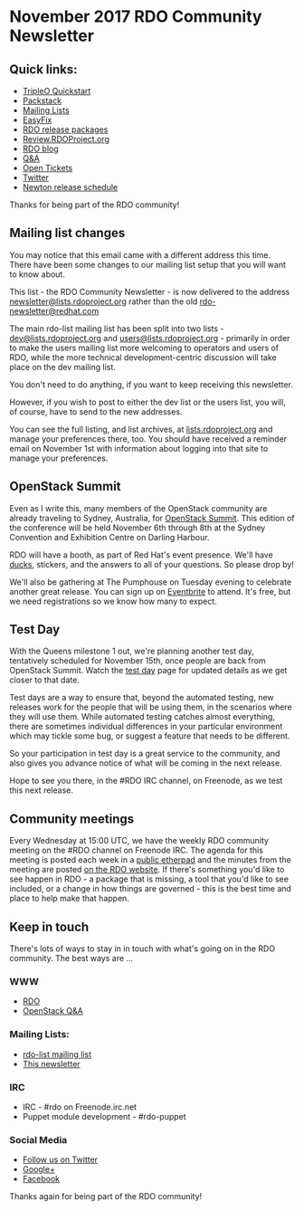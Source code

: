 # November 2017 RDO Community Newsletter

## Quick links:

* [TripleO Quickstart](http://rdoproject.org/tripleo)
* [Packstack](http://rdoproject.org/install/packstack/)
* [Mailing Lists](http://lists.rdoproject.org)
* [EasyFix](https://github.com/redhat-openstack/easyfix)
* [RDO release packages](https://trunk.rdoproject.org/)
* [Review.RDOProject.org](http://review.rdoproject.org/)
* [RDO blog](http://rdoproject.org/blog)
* [Q&A](http://ask.openstack.org/)
* [Open Tickets](http://tm3.org/rdobugs)
* [Twitter](http://twitter.com/rdocommunity)
* [Newton release schedule](http://releases.openstack.org/newton/schedule.html)

Thanks for being part of the RDO community!

## Mailing list changes

You may notice that this email came with a different address this time.
There have been some changes to our mailing list setup that you will
want to know about.

This list - the RDO Community Newsletter - is now delivered to the
address newsletter@lists.rdoproject.org rather than the old
rdo-newsletter@redhat.com

The main rdo-list mailing list has been split into two lists -
dev@lists.rdoproject.org and users@lists.rdoproject.org - primarily in
order to make the users mailing list more welcoming to operators and
users of RDO, while the more technical development-centric discussion
will take place on the dev mailing list.

You don't need to do anything, if you want to keep receiving this
newsletter.

However, if you wish to post to either the dev list or the users list,
you will, of course, have to send to the new addresses.

You can see the full listing, and list archives, at
[lists.rdoproject.org](http://lists.rdoproject.org) and manage your
preferences there, too. You should have received a reminder email on
November 1st with information about logging into that site to manage
your preferences.

## OpenStack Summit

Even as I write this, many members of the OpenStack community are
already traveling to Sydney, Australia, for [OpenStack
Summit](http://openstack.org/summit). This edition of the conference
will be held November 6th through 8th at the Sydney Convention and
Exhibition Centre on Darling Harbour.

RDO will have a booth, as part of Red Hat's event presence. We'll have
[ducks](https://www.rdoproject.org/blog/2015/10/ducks/), stickers, and the answers to all of your questions.
So please drop by!

We'll also be gathering at The Pumphouse on Tuesday evening to
celebrate another great release. You can sign up on
[Eventbrite](https://www.eventbrite.com/e/rdo-social-at-the-pumphouse-tickets-38766394329)
to attend. It's free, but we need registrations so we know how many to
expect.

## Test Day

With the Queens milestone 1 out, we're planning another test day,
tentatively scheduled for November 15th, once people are back from
OpenStack Summit. Watch the [test
day](http://rdoproject.org/testday/queens/milestone1/) page for updated
details as we get closer to that date.

Test days are a way to ensure that, beyond the automated testing, new
releases work for the people that will be using them, in the scenarios
where they will use them. While automated testing catches almost
everything, there are sometimes individual differences in your
particular environment which may tickle some bug, or suggest a feature
that needs to be different.

So your participation in test day is a great service to the community,
and also gives you advance notice of what will be coming in the next
release.

Hope to see you there, in the #RDO IRC channel, on Freenode, as we test
this next release.

## Community meetings 

Every Wednesday at 15:00 UTC, we have the weekly RDO community meeting
on the #RDO channel on Freenode IRC. The agenda for this meeting is
posted each week in a [public
etherpad](https://etherpad.openstack.org/p/RDO-Meeting) and the minutes
from the meeting are posted [on the RDO
website](https://www.rdoproject.org/community/community-meeting/). If
there's something you'd like to see happen in RDO - a package that is
missing, a tool that you'd like to see included, or a change in how
things are governed - this is the best time and place to help make that
happen.

## Keep in touch 

There's lots of ways to stay in in touch with what's going on in the
RDO community. The best ways are ...

### WWW 
* [RDO](http://rdoproject.org/)
* [OpenStack Q&A](http://ask.openstack.org/ )

### Mailing Lists: 
* [rdo-list mailing list](http://www.redhat.com/mailman/listinfo/rdo-list )
* [This newsletter](http://www.redhat.com/mailman/listinfo/rdo-newsletter )

### IRC 
* IRC - #rdo on Freenode.irc.net
* Puppet module development - #rdo-puppet

### Social Media
* [Follow us on Twitter](http://twitter.com/rdocommunity )
* [Google+](http://tm3.org/rdogplus )
* [Facebook](http://facebook.com/rdocommunity)

Thanks again for being part of the RDO community!

